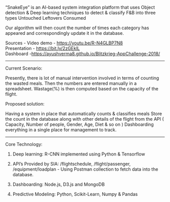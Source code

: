
“SnakeEye”  is an AI-based system integration platform that uses Object detection & Deep learning techniques to detect & classify F&B into three types
Untouched
Leftovers
Consumed

Our algorithm will then count the number of times each category has appeared and correspondingly update it in the database.

Sources - 
Video demo - https://youtu.be/R-N4GLBP7N8 <br>
Presentation - https://bit.ly/2zGEklL <br>
Dashboard -https://ayushverma8.github.io/Blitzkrieg-AppChallenge-2018/ <br>

------------------------------------------------------------------------------------------------------------------------------


Current Scenario:

Presently, there is lot of manual intervention involved in terms of counting the wasted meals. 
Then the numbers are entered manually in a spreadsheet.
Wastage(%) is then computed based on the capacity of the flight.

Proposed solution:

Having a system in place that automatically counts & classifies meals 
Store the count in the database along with other details of the flight from the API ( Capacity, Number of people, Gender, Age, Diet & so on )
Dashboarding everything in a single place for management to track.

------------------------------------------------------------------------------------------------------------------------------


Core Technology:

1. Deep learning:
R-CNN implemented using Python & Tensorflow

2. API’s Provided by SIA:
    /flightschedule, /flight/passenger, /equipment/loadplan - Using Postman collection to fetch data into the database.

3. Dashboarding:
    Node.js, D3.js and MongoDB

4. Predictive Modeling:
    Python, Scikit-Learn, Numpy & Pandas






